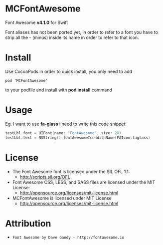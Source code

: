 MCFontAwesome
=============

Font Awesome **v4.1.0** for Swift

Font aliases has not been ported yet, in order to refer to a font you have to strip all the - (minus) inside its name in order to refer to that icon.

Install
============

Use CocoaPods in order to quick install, you only need to add

```
pod 'MCFontAwesome'
```

to your podfile and install with **pod install** command


Usage
============

Eg. I want to use **fa-glass** i need to write this code snippet:

```swift
testLbl.font = UIFont(name: "FontAwesome", size: 20)
testLbl.text = NSString().fontAwesomeIconWithName(FAIcon.faglass)
```


License
============

- The Font Awesome font is licensed under the SIL OFL 1.1:
  - http://scripts.sil.org/OFL
- Font Awesome CSS, LESS, and SASS files are licensed under the MIT License:
  - http://opensource.org/licenses/mit-license.html
- MCFontAwesome is licensed under MIT License
  - http://opensource.org/licenses/mit-license.html
  
Attribution
=============
- `Font Awesome by Dave Gandy - http://fontawesome.io`
